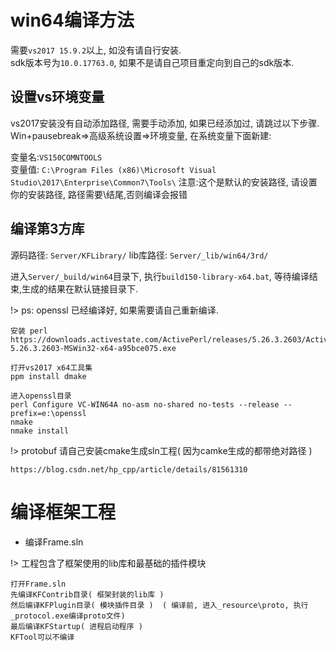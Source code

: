 # win64编译方法

需要`vs2017 15.9.2`以上, 如没有请自行安装.  
sdk版本号为`10.0.17763.0`, 如果不是请自己项目重定向到自己的sdk版本.

## 设置vs环境变量

vs2017安装没有自动添加路径, 需要手动添加, 如果已经添加过, 请跳过以下步骤.
Win+pausebreak=>高级系统设置=>环境变量, 在系统变量下面新建:

变量名:`VS150COMNTOOLS`  
变量值: `C:\Program Files (x86)\Microsoft Visual Studio\2017\Enterprise\Common7\Tools\`
注意:这个是默认的安装路径, 请设置你的安装路径, 路径需要\结尾,否则编译会报错

## 编译第3方库

源码路径: `Server/KFLibrary/`
lib库路径: `Server/_lib/win64/3rd/`

进入`Server/_build/win64`目录下, 
执行`build150-library-x64.bat`, 等待编译结束,生成的结果在默认链接目录下.

!> ps: openssl 已经编译好, 如果需要请自己重新编译.

	安装 perl
	https://downloads.activestate.com/ActivePerl/releases/5.26.3.2603/ActivePerl-5.26.3.2603-MSWin32-x64-a95bce075.exe
	
	打开vs2017 x64工具集
	ppm install dmake

	进入openssl目录
	perl Configure VC-WIN64A no-asm no-shared no-tests --release --prefix=e:\openssl
	nmake
	nmake install
	

!> protobuf 请自己安装cmake生成sln工程( 因为camke生成的都带绝对路径 )

	https://blog.csdn.net/hp_cpp/article/details/81561310

# 编译框架工程

- 编译Frame.sln
	
!> 	工程包含了框架使用的lib库和最基础的插件模块  

	打开Frame.sln  
	先编译KFContrib目录( 框架封装的lib库 )  
	然后编译KFPlugin目录( 模块插件目录 )  ( 编译前, 进入_resource\proto, 执行_protocol.exe编译proto文件)
	最后编译KFStartup( 进程启动程序 )  
	KFTool可以不编译


			